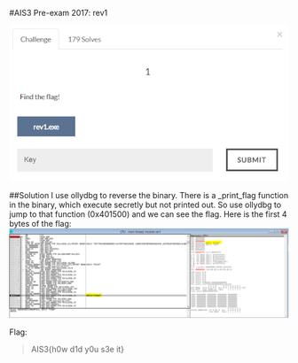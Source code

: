 #AIS3 Pre-exam 2017: rev1

![rev1](rev1.png)

##Solution
I use ollydbg to reverse the binary.
There is a _print_flag function in the binary, which execute secretly but not printed out.
So use ollydbg to jump to that function (0x401500) and we can see the flag.
Here is the first 4 bytes of the flag:
![flag_rev](flag_rev.png)

Flag:
>AIS3{h0w d1d y0u s3e it}
